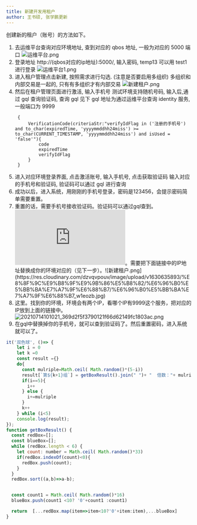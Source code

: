```yaml
---
title: 新建开发用租户
author: 王书硕, 张学鹏更新
---
```

创建新的租户（账号）的方法如下。

1. 去运维平台查询对应环境地址, 查到对应的 qbos 地址, 一般为对应的 5000 端口
   ![运维平台.png](https://res.cloudinary.com/dzvqvpouv/image/upload/v1630634327/%E8%8F%9C%E9%B8%9F%E9%9B%86%E5%B8%82/%E6%96%B0%E5%BB%BA%E7%A7%9F%E6%88%B7/%E4%BC%81%E4%B8%9A%E5%BE%AE%E4%BF%A120210903-095033_ulojii.png)
2. 登录地址 http://(qbos对应的ip地址):5000/, 输入密码, temp13 可以用 test1 进行登录
   ![运维平台1.png](https://res.cloudinary.com/dzvqvpouv/image/upload/v1630634744/%E8%8F%9C%E9%B8%9F%E9%9B%86%E5%B8%82/%E6%96%B0%E5%BB%BA%E7%A7%9F%E6%88%B7/131_wnps7z.jpg)
3. 进入租户管理点击新建, 按照需求进行勾选. (注意是否要启用多组织)
   多组织和内部交易是一起的, 只有有多组织才有内部交易
   ![新建租户.png](https://res.cloudinary.com/dzvqvpouv/image/upload/v1630635493/%E8%8F%9C%E9%B8%9F%E9%9B%86%E5%B8%82/%E6%96%B0%E5%BB%BA%E7%A7%9F%E6%88%B7/%E6%96%B0%E5%BB%BA%E7%A7%9F%E6%88%B7_npcpxw.jpg)
4. 然后在租户管理页面进行激活, 输入手机号
   测试环境支持随机号码, 输入后,通过 gql 查询验证码, 查询 gql 见下
   gql 地址为通过运维平台查询 identity 服务, 一般端口为 9999
   ```
    {
        VerificationCode(criteriaStr:"verifyIdFlag in ('注册的手机号') and to_char(expiredTime, 'yyyymmddhh24miss') >= to_char(CURRENT_TIMESTAMP, 'yyyymmddhh24miss') and isUsed = 'false'"){
            code
            expiredTime
            verifyIdFlag
        }
    }
    ```
5. 进入对应环境登录界面, 点击激活账号, 输入手机号, 点击获取验证码
   输入对应的手机号和验证码, 验证码可以通过 gql 进行查询
7. 成功以后，进入系统，用刚刚的手机号登录，密码是123456，会提示密码简单需要重置。
8. 重置的话，需要手机号接收验证码。验证码可以通过gql查到。
   ![gql地址](http://172.31.50.170:9999/graphiql/index.html?query=%7B%0A%20%20VerificationCode(criteriaStr%3A%22verifyIdFlag%20in%20(%2713344445555%27)%20and%20to_char(expiredTime%2C%20%27yyyymmddhh24miss%27)%20%3E%3D%20to_char(CURRENT_TIMESTAMP%2C%20%27yyyymmddhh24miss%27)%20and%20isUsed%20%3D%20%27false%27%22)%7B%0A%20%20%20%20code%0A%20%20%20%20expiredTime%0A%20%20%20%20verifyIdFlag%0A%20%20%7D%0A%7D)。需要把下面链接中的IP地址替换成你的环境对应的（见下一步）。![新建租户.png](https://res.cloudinary.com/dzvqvpouv/image/upload/v1630635893/%E8%8F%9C%E9%B8%9F%E9%9B%86%E5%B8%82/%E6%96%B0%E5%BB%BA%E7%A7%9F%E6%88%B7/%E6%96%B0%E5%BB%BA%E7%A7%9F%E6%88%B7_w1eozb.jpg)
9. 这里。找到你的环境，环境会有两个IP，看哪个IP有9999这个服务，把对应的IP放到上面的链接中。
   ![20210714101021_369d2f5f3790121f66d62149fc1803ac.png](https://hugo-1256216240.cos.ap-chengdu.myqcloud.com/20210714101021_369d2f5f3790121f66d62149fc1803ac.png)
10. 在gql中替换掉你的手机号，就可以查到验证码了。然后重置密码，进入系统就可以了。

```javascript
it('双色球', ()=> {
    let i = 0
    let k =0
    const result ={}
    do{
      const mulriple=Math.ceil( Math.random()*(5-i))
      result[`第${k+1}组`] = getBoxResult().join(" ")+ "  倍数："+ mulriple;
      if(i==5){
        i++
      } else {
        i+=mulriple
      }
      k++
    } while (i<5)
    console.log(result);
});
function getBoxResult() {
  const redBox=[];
  const blueBox=[];
  while (redBox.length < 6) {
    let count: number = Math.ceil( Math.random()*33)
    if(redBox.indexOf(count)<0){
      redBox.push(count);
    }
  }
  redBox.sort((a,b)=>a-b);


  const count1 = Math.ceil( Math.random()*16)
  blueBox.push(count1 <10? '0'+count1 :count1)

  return  [...redBox.map(item=>item<10?'0'+item:item),...blueBox]
}
```